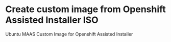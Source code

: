 # Create custom image from Openshift Assisted Installer ISO
Ubuntu MAAS Custom Image for Openshift Assisted Installer
